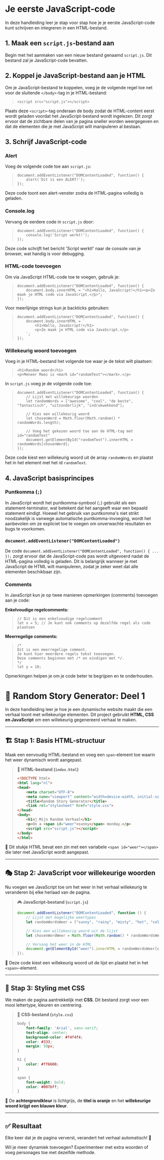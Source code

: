 # Je eerste JavaScript-code

In deze handleiding leer je stap voor stap hoe je je eerste JavaScript-code kunt schrijven en integreren in een HTML-bestand.

## 1. Maak een `script.js`-bestand aan

Begin met het aanmaken van een nieuw bestand genaamd `script.js`. Dit bestand zal je JavaScript-code bevatten.

## 2. Koppel je JavaScript-bestand aan je HTML

Om je JavaScript-bestand te koppelen, voeg je de volgende regel toe net voor de sluitende `</body>`-tag in je HTML-bestand:

> ```
> <script src="script.js"></script>
> ```

Plaats deze `<script>`-tag onderaan de body zodat de HTML-content eerst wordt geladen voordat het JavaScript-bestand wordt ingelezen. Dit zorgt ervoor dat de zichtbare delen van je pagina sneller worden weergegeven en dat de elementen die je met JavaScript wilt manipuleren al bestaan.

## 3. Schrijf JavaScript-code

### Alert

Voeg de volgende code toe aan `script.js`:

> ```
> document.addEventListener("DOMContentLoaded", function() {
>     alert('Dit is een ALERT!');
> });
> ```

Deze code toont een alert-venster zodra de HTML-pagina volledig is geladen.

### Console.log

Vervang de eerdere code in `script.js` door:

> ```
> document.addEventListener("DOMContentLoaded", function() {
>     console.log('Script werkt!');
> });
> ```

Deze code schrijft het bericht 'Script werkt!' naar de console van je browser, wat handig is voor debugging.

### HTML-code toevoegen

Om via JavaScript HTML-code toe te voegen, gebruik je:

> ```
> document.addEventListener("DOMContentLoaded", function() {
>     document.body.innerHTML = "<h1>Hallo, JavaScript!</h1><p>Zo maak je HTML code via JavaScript.</p>";
> });
> ```

Voor meerlijnige strings kun je backticks gebruiken:

> ```
> document.addEventListener("DOMContentLoaded", function() {
>     document.body.innerHTML = `
>         <h1>Hallo, JavaScript!</h1>
>         <p>Zo maak je HTML code via JavaScript.</p>
>     `;
> });
> ```

### Willekeurig woord toevoegen

Voeg in je HTML-bestand het volgende toe waar je de tekst wilt plaatsen:

> ```
> <h1>Random woord</h1>
> <p>Meneer Maes is <mark id="randomText"></mark>.</p>
> ```

In `script.js` voeg je de volgende code toe:

> ```
> document.addEventListener("DOMContentLoaded", function() {
>     // Lijst met willekeurige woorden
>     let randomWords = ["awesome", "cool", "de beste", "fantastisch", "uitzonderlijk", "indrukwekkend"];
> 
>     // Kies een willekeurig woord
>     let chosenWord = Math.floor(Math.random() * randomWords.length);
> 
>     // Voeg het gekozen woord toe aan de HTML-tag met id="randomText"
>     document.getElementById("randomText").innerHTML = randomWords[chosenWord];
> });
> ```

Deze code kiest een willekeurig woord uit de array `randomWords` en plaatst het in het element met het id `randomText`.

## 4. JavaScript basisprincipes

### Puntkomma (`;`)

In JavaScript wordt het puntkomma-symbool (`;`) gebruikt als een statement-terminator, wat betekent dat het aangeeft waar een bepaald statement eindigt. Hoewel het gebruik van puntkomma's niet strikt noodzakelijk is vanwege automatische puntkomma-invoeging, wordt het aanbevolen om ze expliciet toe te voegen om onverwachte resultaten en bugs te voorkomen.

### `document.addEventListener("DOMContentLoaded")`

De code `document.addEventListener("DOMContentLoaded", function() { ... });` zorgt ervoor dat de JavaScript-code pas wordt uitgevoerd nadat de HTML-pagina volledig is geladen. Dit is belangrijk wanneer je met JavaScript de HTML wilt manipuleren, zodat je zeker weet dat alle elementen beschikbaar zijn.

### Comments

In JavaScript kun je op twee manieren opmerkingen (comments) toevoegen aan je code:

**Enkelvoudige regelcomments:**

> ```
> // Dit is een enkelvoudige regelcomment
> let x = 5; // Je kunt ook comments op dezelfde regel als code plaatsen
> ```

**Meerregelige comments:**

> ```
> /*
> Dit is een meerregelige comment.
> Je kunt hier meerdere regels tekst toevoegen.
> Deze comments beginnen met /* en eindigen met */.
> */
> let y = 10;
> ```

Opmerkingen helpen je om je code beter te begrijpen en te onderhouden.

# 🎲 Random Story Generator: Deel 1

In deze handleiding leer je hoe je een dynamische website maakt die een verhaal toont met willekeurige elementen. Dit project gebruikt **HTML, CSS en JavaScript** om een willekeurig gegenereerd verhaal te maken.

---

## 🏗 Stap 1: Basis HTML-structuur

Maak een eenvoudig HTML-bestand en voeg een `span`-element toe waarin het weer dynamisch wordt aangepast.

> 📜 **HTML-bestand (`index.html`)**
> ```html
> <!DOCTYPE html>
> <html lang="nl">
> <head>
>     <meta charset="UTF-8">
>     <meta name="viewport" content="width=device-width, initial-scale=1.0">
>     <title>Random Story Generator</title>
>     <link rel="stylesheet" href="style.css">
> </head>
> <body>
>     <h1>📖 Mijn Random Verhaal</h1>
>     <p>On a <span id="weer">sunny</span> monday.</p>
>     <script src="script.js"></script>
> </body>
> </html>
> ```

📌 Dit stukje HTML bevat een zin met een variabele `<span id="weer"></span>` die later met JavaScript wordt aangepast.

---

## 🎭 Stap 2: JavaScript voor willekeurige woorden

Nu voegen we JavaScript toe om het weer in het verhaal willekeurig te veranderen bij elke herlaad van de pagina.

> 🎮 **JavaScript-bestand (`script.js`)**
> ```javascript
> document.addEventListener("DOMContentLoaded", function () {
>     // Lijst met mogelijke weertypes
>     let randomWordsWeer = ["sunny", "rainy", "misty", "hot", "cold", "dark"];
>
>     // Kies een willekeurig woord uit de lijst
>     let chosenWordWeer = Math.floor(Math.random() * randomWordsWeer.length);
>
>     // Vervang het weer in de HTML
>     document.getElementById("weer").innerHTML = randomWordsWeer[chosenWordWeer];
> });
> ```

📌 Deze code kiest een willekeurig woord uit de lijst en plaatst het in het `<span>`-element.

---

## 🎨 Stap 3: Styling met CSS

We maken de pagina aantrekkelijk met **CSS**. Dit bestand zorgt voor een mooi lettertype, kleuren en centrering.

> 🎨 **CSS-bestand (`style.css`)**
> ```css
> body {
>     font-family: 'Arial', sans-serif;
>     text-align: center;
>     background-color: #f4f4f4;
>     color: #333;
>     margin: 50px;
> }
>
> h1 {
>     color: #ff6600;
> }
>
> span {
>     font-weight: bold;
>     color: #007bff;
> }
> ```

📌 De **achtergrondkleur** is lichtgrijs, de **titel is oranje** en het **willekeurige woord krijgt een blauwe kleur**.

---

## ✅ Resultaat

Elke keer dat je de pagina ververst, verandert het verhaal automatisch! 🎉  

Wil je meer dynamiek toevoegen? Experimenteer met extra woorden of voeg personages toe met dezelfde methode.

